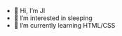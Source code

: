- 👋 Hi, I’m JI
- 👀 I’m interested in sleeping
- 🌱 I’m currently learning HTML/CSS

<!---
sild3nafil/sild3nafil is a ✨ special ✨ repository because its `README.md` (this file) appears on your GitHub profile.
You can click the Preview link to take a look at your changes.
--->
